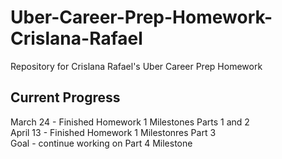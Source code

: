 # Uber-Career-Prep-Homework-Crislana-Rafael
Repository for Crislana Rafael's Uber Career Prep Homework

## Current Progress
March 24 - Finished Homework 1 Milestones Parts 1 and 2 <br>
April 13 - Finished Homework 1 Milestonres Part 3 <br>
Goal - continue working on Part 4 Milestone
